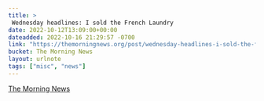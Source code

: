```yaml
---
title: > 
 Wednesday headlines: I sold the French Laundry
date: 2022-10-12T13:09:00+00:00
dateadded: 2022-10-16 21:29:57 -0700
link: "https://themorningnews.org/post/wednesday-headlines-i-sold-the-french-laundry"
bucket: The Morning News
layout: urlnote
tags: ["misc", "news"]
--- 
```


 
  
    
    
    


 <!-- end excerpt --> 
<div class='bucket'><a class='internal-link' href='/buckets/the-morning-news'>The Morning News</a></div> 
